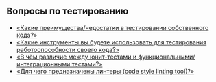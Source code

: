 ## Вопросы по тестированию

* [«Какие преимущества/недостатки в тестировании собственного кода?»](1.md)
* [«Какие инструменты вы будете использовать для тестирования работоспособности своего кода?»](2.md)
* [«В чём различие между юнит-тестами и функциональными/интеграционными тестами?»](3.md)
* [«Для чего предназначены линтеры (code style linting tool)?»](4.md)